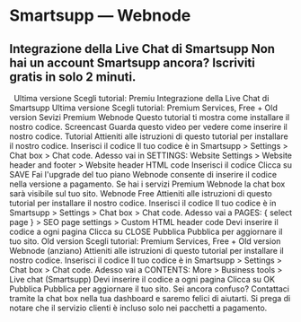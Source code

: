# Smartsupp — Webnode
## Integrazione della Live Chat di Smartsupp Non hai un account Smartsupp ancora? Iscriviti gratis in solo 2 minuti.
  Ultima versione Scegli tutorial: Premiu
Integrazione della Live Chat di Smartsupp
Ultima versione
Scegli tutorial: Premium Services, Free + Old version
Sevizi Premium Webnode
Questo tutorial ti mostra come installare il nostro codice.
Screencast
Guarda questo video per vedere come inserire il nostro codice.
Tutorial
Attieniti alle istruzioni di questo tutorial per installare il nostro codice.
Inserisci il codice
Il tuo codice è in Smartsupp > Settings > Chat box > Chat code.
Adesso vai in SETTINGS:
Website Settings > Website header and footer > Website header HTML code
Inserisci il codice
Clicca su SAVE 
Fai l'upgrade del tuo piano
Webnode consente di inserire il codice nella versione a pagamento.
Se hai i servizi Premium Webnode la chat box sarà visibile sul tuo sito.
Webnode Free
Attieniti alle istruzioni di questo tutorial per installare il nostro codice.
Inserisci il codice
Il tuo codice è in Smartsupp > Settings > Chat box > Chat code.
Adesso vai a PAGES:
{ select page } > SEO page settings > Custom HTML header code
Devi inserire il codice a ogni pagina
Clicca su CLOSE 
Pubblica
Pubblica per aggiornare il tuo sito.
Old version
Scegli tutorial: Premium Services, Free + Old version
Webnode (anziano)
Attieniti alle istruzioni di questo tutorial per installare il nostro codice.
Inserisci il codice
Il tuo codice è in Smartsupp > Settings > Chat box > Chat code.
Adesso vai a CONTENTS:
More > Business tools > Live chat (Smartsupp)
Devi inserire il codice a ogni pagina
Clicca su OK 
Pubblica
Pubblica per aggiornare il tuo sito.
Sei ancora confuso? Contattaci tramite la chat box nella tua dashboard e saremo felici di aiutarti. Si prega di notare che il servizio clienti è incluso solo nei pacchetti a pagamento.

